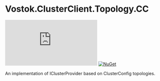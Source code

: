 # Vostok.ClusterClient.Topology.CC

[![Build status](https://ci.appveyor.com/api/projects/status/github/vostok/clusterclient.topology.cc?svg=true&branch=master)](https://ci.appveyor.com/project/vostok/clusterclient.topology.cc/branch/master)
[![NuGet](https://img.shields.io/nuget/v/Vostok.ClusterClient.Topology.CC.svg)](https://www.nuget.org/packages/Vostok.ClusterClient.Topology.CC)

An implementation of IClusterProvider based on ClusterConfig topologies.
